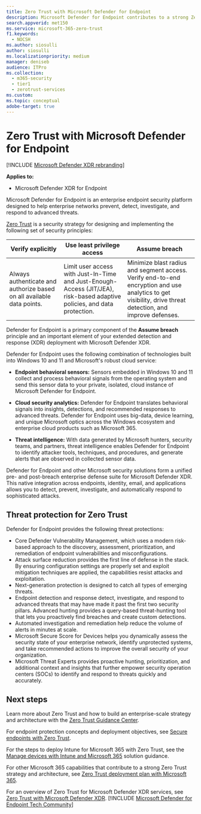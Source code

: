 ```yaml
---
title: Zero Trust with Microsoft Defender for Endpoint
description: Microsoft Defender for Endpoint contributes to a strong Zero Trust strategy and architecture.
search.appverid: met150
ms.service: microsoft-365-zero-trust
f1.keywords:
  - NOCSH
ms.author: siosulli
author: siosulli
ms.localizationpriority: medium
manager: deniseb
audience: ITPro
ms.collection:
  - m365-security
  - tier1
  - zerotrust-services
ms.custom: 
ms.topic: conceptual
adobe-target: true
---
```


# Zero Trust with Microsoft Defender for Endpoint

[!INCLUDE [Microsoft Defender XDR rebranding](../includes/microsoft-defender.md)]

**Applies to:**

- Microsoft Defender XDR for Endpoint

Microsoft Defender for Endpoint is an enterprise endpoint security platform designed to help enterprise networks prevent, detect, investigate, and respond to advanced threats.

[Zero Trust](/security/zero-trust/zero-trust-overview) is a security strategy for designing and implementing the following set of security principles:

| Verify explicitly  | Use least privilege access | Assume breach |
|---------|---------|---------|
| Always authenticate and authorize based on all available data points. | Limit user access with Just-In-Time and Just-Enough-Access (JIT/JEA), risk-based adaptive policies, and data protection. | Minimize blast radius and segment access. Verify end-to-end encryption and use analytics to get visibility, drive threat detection, and improve defenses. |

Defender for Endpoint is a primary component of the **Assume breach** principle and an important element of your extended detection and response (XDR) deployment with Microsoft Defender XDR.

Defender for Endpoint uses the following combination of technologies built into Windows 10 and 11 and Microsoft's robust cloud service:

- **Endpoint behavioral sensors:** Sensors embedded in Windows 10 and 11 collect and process behavioral signals from the operating system and send this sensor data to your private, isolated, cloud instance of Microsoft Defender for Endpoint.

- **Cloud security analytics:** Defender for Endpoint translates behavioral signals into insights, detections, and recommended responses to advanced threats. Defender for Endpoint uses big-data, device learning, and unique Microsoft optics across the Windows ecosystem and enterprise cloud products such as Microsoft 365.

- **Threat intelligence:** With data generated by Microsoft hunters, security teams, and partners, threat intelligence enables Defender for Endpoint to identify attacker tools, techniques, and procedures, and generate alerts that are observed in collected sensor data.

Defender for Endpoint and other Microsoft security solutions form a unified pre- and post-breach enterprise defense suite for Microsoft Defender XDR. This native integration across endpoints, identity, email, and applications allows you to detect, prevent, investigate, and automatically respond to sophisticated attacks.

## Threat protection for Zero Trust

Defender for Endpoint provides the following threat protections:

- Core Defender Vulnerability Management, which uses a modern risk-based approach to the discovery, assessment, prioritization, and remediation of endpoint vulnerabilities and misconfigurations.
- Attack surface reduction provides the first line of defense in the stack. By ensuring configuration settings are properly set and exploit mitigation techniques are applied, the capabilities resist attacks and exploitation.
- Next-generation protection is designed to catch all types of emerging threats.
- Endpoint detection and response detect, investigate, and respond to advanced threats that may have made it past the first two security pillars. Advanced hunting provides a query-based threat-hunting tool that lets you proactively find breaches and create custom detections.
- Automated investigation and remediation help reduce the volume of alerts in minutes at scale.
- Microsoft Secure Score for Devices helps you dynamically assess the security state of your enterprise network, identify unprotected systems, and take recommended actions to improve the overall security of your organization.
- Microsoft Threat Experts provides proactive hunting, prioritization, and additional context and insights that further empower security operation centers (SOCs) to identify and respond to threats quickly and accurately.

## Next steps

Learn more about Zero Trust and how to build an enterprise-scale strategy and architecture with the [Zero Trust Guidance Center](/security/zero-trust).

For endpoint protection concepts and deployment objectives, see [Secure endpoints with Zero Trust](/security/zero-trust/deploy/endpoints).

For the steps to deploy Intune for Microsoft 365 with Zero Trust, see the [Manage devices with Intune and Microsoft 365](/microsoft-365/solutions/manage-devices-with-intune-overview) solution guidance.

For other Microsoft 365 capabilities that contribute to a strong Zero Trust strategy and architecture, see [Zero Trust deployment plan with Microsoft 365](/microsoft-365/security/microsoft-365-zero-trust).

For an overview of Zero Trust for Microsoft Defender XDR services, see [Zero Trust with Microsoft Defender XDR](/defender-xdr/zero-trust-with-microsoft-365-defender).
[!INCLUDE [Microsoft Defender for Endpoint Tech Community](../includes/defender-mde-techcommunity.md)]
